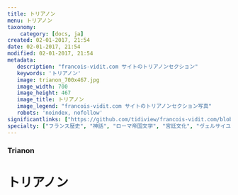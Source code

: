 ```yaml
---
title: トリアノン
menu: トリアノン
taxonomy:
    category: [docs, ja]
created: 02-01-2017, 21:54
date: 02-01-2017, 21:54
modified: 02-01-2017, 21:54
metadata:
   description: "francois-vidit.com サイトのトリアノンセクション"
   keywords: 'トリアノン'
   image: trianon_700x467.jpg
   image_width: 700
   image_height: 467
   image_title: トリアノン
   image_legend: "francois-vidit.com サイトのトリアノンセクション写真"
   robots: 'noindex, nofollow'
significantlinks: ["https://github.com/tidiview/francois-vidit.com/blob/develop/user/sites/docs/pages/01.reference/01.versailles/03.trianon/chapter.ja.md"]
specialty: ["フランス歴史", "神話", "ローマ帝国文学", "宮廷文化", "ヴェルサイユ宮殿", "トリアノン"]
---
```

### Trianon

# トリアノン